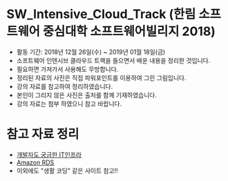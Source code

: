 # SW_Intensive_Cloud_Track  (한림 소프트웨어 중심대학 소프트웨어빌리지 2018)
- 활동 기간: 2018년 12월 26일(수) ~ 2019년 01월 18일(금)
- 소프트웨어 인텐시브 클라우드 트랙을 들으면서 배운 내용을 정리한 것입니다.
- 필요하면 가져가서 사용해도 무방합니다.
- 정리된 자료의 사진은 직접 파워포인트를 이용하여 그린 그림입니다.
- 강의 자료를 참고하여 정리하였습니다.
- 본인이 그리지 않은 사진은 출처를 함께 기재하였습니다.
- 강의 자료는 첨부 하였으니 참고 바랍니다.

# 참고 자료 정리
- [개발자도 궁금한 IT인프라](http://m.podbbang.com/ch/10291)
- [Amazon RDS](https://www.youtube.com/playlist?list=PLuHgQVnccGMBtHZf9Nt1SSlANoRi5cbOw)
- 이외에도 "생활 코딩" 같은 사이트 참고!!
